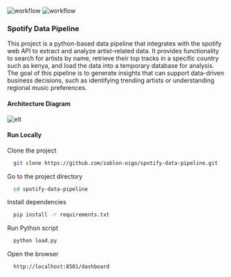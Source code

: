 ![workflow](https://github.com/zablon-oigo/spotify-data-pipeline/actions/workflows/ci.yml/badge.svg)
![workflow](https://github.com/zablon-oigo/spotify-data-pipeline/actions/workflows/test.yml/badge.svg)

### Spotify Data Pipeline

This project is a python-based data pipeline that integrates with the spotify web API to extract and analyze artist-related data. It provides functionality to search for artists by name, retrieve their top tracks in a specific country such as kenya, and load the data into a temporary database for analysis. The goal of this pipeline is to generate insights that can support data-driven business decisions, such as identifying trending artists or understanding regional music preferences.

#### Architecture Diagram
![elt](https://github.com/user-attachments/assets/1f915ccb-c401-45fa-b054-0a1f06db9175)

#### Run Locally

Clone the project

```bash
  git clone https://github.com/zablon-oigo/spotify-data-pipeline.git
```

Go to the project directory

```bash
  cd spotify-data-pipeline
```

Install dependencies

```bash
  pip install -r requirements.txt
```

Run Python script

```bash
  python load.py
```
Open the browser
```bash
  http://localhost:8501/dashboard
```
